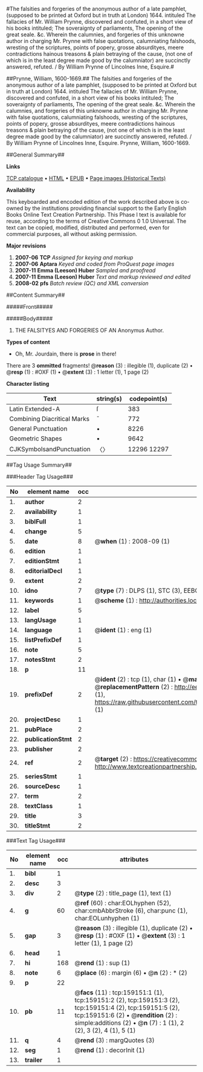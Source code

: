 #The falsities and forgeries of the anonymous author of a late pamphlet, (supposed to be printed at Oxford but in truth at London) 1644. intituled The fallacies of Mr. William Prynne, discovered and confuted, in a short view of his books intituled; The soveraignty of parliaments, The opening of the great seale. &c. Wherein the calumnies, and forgeries of this unknowne author in charging Mr. Prynne with false quotations, calumniating falshoods, wresting of the scriptures, points of popery, grosse absurdityes, meere contradictions hainous treasons & plain betraying of the cause, (not one of which is in the least degree made good by the calumniator) are succinctly answered, refuted. / By William Prynne of Lincolnes Inne, Esquire.#

##Prynne, William, 1600-1669.##
The falsities and forgeries of the anonymous author of a late pamphlet, (supposed to be printed at Oxford but in truth at London) 1644. intituled The fallacies of Mr. William Prynne, discovered and confuted, in a short view of his books intituled; The soveraignty of parliaments, The opening of the great seale. &c. Wherein the calumnies, and forgeries of this unknowne author in charging Mr. Prynne with false quotations, calumniating falshoods, wresting of the scriptures, points of popery, grosse absurdityes, meere contradictions hainous treasons & plain betraying of the cause, (not one of which is in the least degree made good by the calumniator) are succinctly answered, refuted. / By William Prynne of Lincolnes Inne, Esquire.
Prynne, William, 1600-1669.

##General Summary##

**Links**

[TCP catalogue](http://www.ota.ox.ac.uk/tcp/)  • 
[HTML](http://tei.it.ox.ac.uk/tcp/Texts-HTML/free/A91/A91182.html)  • 
[EPUB](http://tei.it.ox.ac.uk/tcp/Texts-EPUB/free/A91/A91182.epub) • 
[Page images (Historical Texts)](https://data.historicaltexts.jisc.ac.uk/view?pubId=eebo-99868902e&pageId=eebo-99868902e-159151-1)

**Availability**

This keyboarded and encoded edition of the
	       work described above is co-owned by the institutions
	       providing financial support to the Early English Books
	       Online Text Creation Partnership. This Phase I text is
	       available for reuse, according to the terms of Creative
	       Commons 0 1.0 Universal. The text can be copied,
	       modified, distributed and performed, even for
	       commercial purposes, all without asking permission.

**Major revisions**

1. __2007-06__ __TCP__ *Assigned for keying and markup*
1. __2007-06__ __Aptara__ *Keyed and coded from ProQuest page images*
1. __2007-11__ __Emma (Leeson) Huber__ *Sampled and proofread*
1. __2007-11__ __Emma (Leeson) Huber__ *Text and markup reviewed and edited*
1. __2008-02__ __pfs__ *Batch review (QC) and XML conversion*

##Content Summary##

#####Front#####

#####Body#####

1. THE FALSITYES AND
FORGERIES OF AN
Anonymus Author.

**Types of content**

  * Oh, Mr. Jourdain, there is **prose** in there!

There are 3 **ommitted** fragments! 
 @__reason__ (3) : illegible (1), duplicate (2)  •  @__resp__ (1) : #OXF (1)  •  @__extent__ (3) : 1 letter (1), 1 page (2)

**Character listing**


|Text|string(s)|codepoint(s)|
|---|---|---|
|Latin Extended-A|ſ|383|
|Combining             Diacritical Marks|̄|772|
|General Punctuation|•|8226|
|Geometric Shapes|▪|9642|
|CJKSymbolsandPunctuation|〈〉|12296 12297|

##Tag Usage Summary##

###Header Tag Usage###

|No|element name|occ|attributes|
|---|---|---|---|
|1.|__author__|2||
|2.|__availability__|1||
|3.|__biblFull__|1||
|4.|__change__|5||
|5.|__date__|8| @__when__ (1) : 2008-09 (1)|
|6.|__edition__|1||
|7.|__editionStmt__|1||
|8.|__editorialDecl__|1||
|9.|__extent__|2||
|10.|__idno__|7| @__type__ (7) : DLPS (1), STC (3), EEBO-CITATION (1), PROQUEST (1), VID (1)|
|11.|__keywords__|1| @__scheme__ (1) : http://authorities.loc.gov/ (1)|
|12.|__label__|5||
|13.|__langUsage__|1||
|14.|__language__|1| @__ident__ (1) : eng (1)|
|15.|__listPrefixDef__|1||
|16.|__note__|5||
|17.|__notesStmt__|2||
|18.|__p__|11||
|19.|__prefixDef__|2| @__ident__ (2) : tcp (1), char (1)  •  @__matchPattern__ (2) : ([0-9\-]+):([0-9IVX]+) (1), (.+) (1)  •  @__replacementPattern__ (2) : http://eebo.chadwyck.com/downloadtiff?vid=$1&page=$2 (1), https://raw.githubusercontent.com/textcreationpartnership/Texts/master/tcpchars.xml#$1 (1)|
|20.|__projectDesc__|1||
|21.|__pubPlace__|2||
|22.|__publicationStmt__|2||
|23.|__publisher__|2||
|24.|__ref__|2| @__target__ (2) : https://creativecommons.org/publicdomain/zero/1.0/ (1), http://www.textcreationpartnership.org/docs/. (1)|
|25.|__seriesStmt__|1||
|26.|__sourceDesc__|1||
|27.|__term__|2||
|28.|__textClass__|1||
|29.|__title__|3||
|30.|__titleStmt__|2||


###Text Tag Usage###

|No|element name|occ|attributes|
|---|---|---|---|
|1.|__bibl__|1||
|2.|__desc__|3||
|3.|__div__|2| @__type__ (2) : title_page (1), text (1)|
|4.|__g__|60| @__ref__ (60) : char:EOLhyphen (52), char:cmbAbbrStroke (6), char:punc (1), char:EOLunhyphen (1)|
|5.|__gap__|3| @__reason__ (3) : illegible (1), duplicate (2)  •  @__resp__ (1) : #OXF (1)  •  @__extent__ (3) : 1 letter (1), 1 page (2)|
|6.|__head__|1||
|7.|__hi__|168| @__rend__ (1) : sup (1)|
|8.|__note__|6| @__place__ (6) : margin (6)  •  @__n__ (2) : * (2)|
|9.|__p__|22||
|10.|__pb__|11| @__facs__ (11) : tcp:159151:1 (1), tcp:159151:2 (2), tcp:159151:3 (2), tcp:159151:4 (2), tcp:159151:5 (2), tcp:159151:6 (2)  •  @__rendition__ (2) : simple:additions (2)  •  @__n__ (7) : 1 (1), 2 (2), 3 (2), 4 (1), 5 (1)|
|11.|__q__|4| @__rend__ (3) : margQuotes (3)|
|12.|__seg__|1| @__rend__ (1) : decorInit (1)|
|13.|__trailer__|1||
